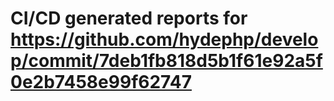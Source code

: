 # CI/CD generated reports for https://github.com/hydephp/develop/commit/7deb1fb818d5b1f61e92a5f0e2b7458e99f62747
